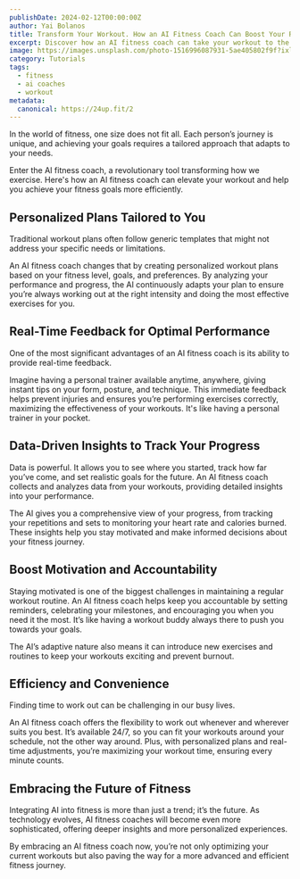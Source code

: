 ```yaml
---
publishDate: 2024-02-12T00:00:00Z
author: Yai Bolanos
title: Transform Your Workout. How an AI Fitness Coach Can Boost Your Results
excerpt: Discover how an AI fitness coach can take your workout to the next level by providing personalized plans, real-time feedback, and data-driven insights to help you achieve your fitness goals more efficiently.
image: https://images.unsplash.com/photo-1516996087931-5ae405802f9f?ixlib=rb-4.0.3&ixid=M3wxMjA3fDB8MHxwaG90by1wYWdlfHx8fGVufDB8fHx8fA%3D%3D&auto=format&fit=crop&w=2070&q=80
category: Tutorials
tags:
  - fitness
  - ai coaches
  - workout
metadata:
  canonical: https://24up.fit/2
---
```


In the world of fitness, one size does not fit all. Each person’s journey is unique, and achieving your goals requires a tailored approach that adapts to your needs. 

Enter the AI fitness coach, a revolutionary tool transforming how we exercise. Here's how an AI fitness coach can elevate your workout and help you achieve your fitness goals more efficiently.

## Personalized Plans Tailored to You

Traditional workout plans often follow generic templates that might not address your specific needs or limitations. 

An AI fitness coach changes that by creating personalized workout plans based on your fitness level, goals, and preferences. By analyzing your performance and progress, the AI continuously adapts your plan to ensure you’re always working out at the right intensity and doing the most effective exercises for you.

## Real-Time Feedback for Optimal Performance

One of the most significant advantages of an AI fitness coach is its ability to provide real-time feedback. 

Imagine having a personal trainer available anytime, anywhere, giving instant tips on your form, posture, and technique. This immediate feedback helps prevent injuries and ensures you’re performing exercises correctly, maximizing the effectiveness of your workouts. It's like having a personal trainer in your pocket.

## Data-Driven Insights to Track Your Progress

Data is powerful. It allows you to see where you started, track how far you’ve come, and set realistic goals for the future. An AI fitness coach collects and analyzes data from your workouts, providing detailed insights into your performance. 

The AI gives you a comprehensive view of your progress, from tracking your repetitions and sets to monitoring your heart rate and calories burned. These insights help you stay motivated and make informed decisions about your fitness journey.

## Boost Motivation and Accountability

Staying motivated is one of the biggest challenges in maintaining a regular workout routine. An AI fitness coach helps keep you accountable by setting reminders, celebrating your milestones, and encouraging you when you need it the most. It’s like having a workout buddy always there to push you towards your goals. 

The AI’s adaptive nature also means it can introduce new exercises and routines to keep your workouts exciting and prevent burnout.

## Efficiency and Convenience

Finding time to work out can be challenging in our busy lives. 

An AI fitness coach offers the flexibility to work out whenever and wherever suits you best. It’s available 24/7, so you can fit your workouts around your schedule, not the other way around. Plus, with personalized plans and real-time adjustments, you’re maximizing your workout time, ensuring every minute counts.

## Embracing the Future of Fitness
Integrating AI into fitness is more than just a trend; it’s the future. As technology evolves, AI fitness coaches will become even more sophisticated, offering deeper insights and more personalized experiences. 

By embracing an AI fitness coach now, you’re not only optimizing your current workouts but also paving the way for a more advanced and efficient fitness journey.
